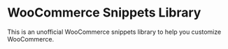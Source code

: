 # WooCommerce Snippets Library
This is an unofficial WooCommerce snippets library to help you customize WooCommerce.


